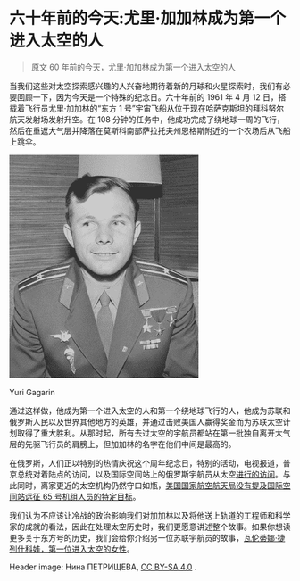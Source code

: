 # 六十年前的今天:尤里·加加林成为第一个进入太空的人

> 原文 60 年前的今天，尤里·加加林成为第一个进入太空的人

当我们这些对太空探索感兴趣的人兴奋地期待着新的月球和火星探索时，我们有必要回顾一下，因为今天是一个特殊的纪念日。六十年前的 1961 年 4 月 12 日，搭载着飞行员尤里·加加林的“东方 1 号”宇宙飞船从位于现在哈萨克斯坦的拜科努尔航天发射场发射升空。在 108 分钟的任务中，他成功完成了绕地球一周的飞行，然后在重返大气层并降落在莫斯科南部萨拉托夫州恩格斯附近的一个农场后从飞船上跳伞。

[![](img/5e6463c51b1bb47b554019f1a31a0d3e.png)](https://hackaday.com/wp-content/uploads/2021/04/yuri_gagarin.jpg)

Yuri Gagarin

通过这样做，他成为第一个进入太空的人和第一个绕地球飞行的人，他成为苏联和俄罗斯人民以及世界其他地方的英雄，并通过击败美国人赢得奖金而为苏联太空计划取得了重大胜利。从那时起，所有去过太空的宇航员都站在第一批独自离开大气层的先驱飞行员的肩膀上，但加加林的名字在他们中间是最高的。

在俄罗斯，人们正以特别的热情庆祝这个周年纪念日，特别的活动，电视报道，普京总统对着陆点的访问，以及国际空间站上的俄罗斯宇航员从太空[进行的访问](https://www.ruptly.tv/en/videos/20210411-018-ISS--Cosmonauts-honour-60th-anniversary-of-Yuri-Gagarin-s-historic-flight)。与此同时，离家更近的太空机构仍然守口如瓶，[美国国家航空航天局没有提及国际空间站远征 65 号机组人员的特定目标](https://www.nasa.gov/press-release/nasa-astronaut-mark-vande-hei-crewmates-arrive-safely-at-space-station)。

我们认为不应该让冷战的政治影响我们对加加林以及将他送上轨道的工程师和科学家的成就的看法，因此在处理太空历史时，我们更愿意讲述整个故事。如果你想读更多关于东方号的历史，我们会给你介绍另一位苏联宇航员的故事，[瓦伦蒂娜·捷列什科娃，第一位进入太空的女性](https://hackaday.com/2018/06/12/the-flight-of-the-seagull-valentina-tereshkova-cosmonaut/)。

Header image: Нина ПЕТРИЩЕВА, [CC BY-SA 4.0](https://commons.wikimedia.org/wiki/File:Gagarin_byust.jpg) .